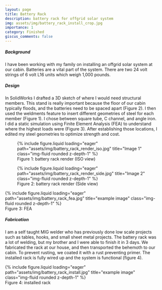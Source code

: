 ```yaml
---
layout: page
title: Battery Rack
description: battery rack for offgrid solar system
img: assets/img/battery_rack_install_crop.jpg
importance: 1
category: Finished
giscus_comments: false
---
```


<div class="row">
    <div class="col-12">
        <h5><strong>Background</strong></h5>
    </div>
</div>

I have been working with my family on installing an offgrid solar system at our cabin. Batteries are a vital part of the system.  There are two 24 volt strings of 6 volt L16 units which weigh 1,000 pounds. 

<div class="row">
    <div class="col-12">
        <h5><strong>Design</strong></h5>
    </div>
</div>

In SolidWorks I drafted a 3D sketch of where I would need structural members. This stand is really important because the floor of our cabin typically floods, and the batteries need to be spaced apart (Figure 2).  I then used the weldments feature to insert different geometries of steel for each member (Figure 1). I chose between square tube, C channel, and angle iron. I did a static simulation using Finite Element Analysis (FEA) to understand where the highest loads were (Figure 3).  After establishing those locations, I edited my steel geometries to optimize strength and cost. 

<div class="row justify-content-center">
    <div class="col-sm-6 text-center">
        <figure class="figure">
            {% include figure.liquid loading="eager" path="assets/img/battery_rack_render_iso.jpg" title="Image 1" class="img-fluid rounded z-depth-1" %}
            <div class="caption">Figure 1: battery rack render (ISO view)</div>
        </figure>
    </div>
    <div class="col-sm-6 text-center">
        <figure class="figure">
            {% include figure.liquid loading="eager" path="assets/img/battery_rack_render_side.jpg" title="Image 2" class="img-fluid rounded z-depth-1" %}
            <div class="caption">Figure 2: battery rack render (Side view)</div>
        </figure>
    </div>
</div>

<div class="row">
    <div class="col-sm mt-3 mt-md-0">
        {% include figure.liquid loading="eager" path="assets/img/battery_rack_fea.jpg" title="example image" class="img-fluid rounded z-depth-1" %}
    </div>
</div>
<div class="caption">
    Figure 3: FEA
</div>

<div class="row">
    <div class="col-12">
        <h5><strong>Fabrication</strong></h5>
    </div>
</div>

I am a self taught MIG welder who has previously done low scale projects such as tables, hooks, and small sheet metal projects. The battery rack was a lot of welding, but my brother and I were able to finish it in 3 days. We fabricated the rack at our house, and then transported the behemoth to our cabin. To prevent rusting, we coated it with a rust preventing primer. The installed rack is fully wired up and the system is functional (figure 4).

<div class="row">
    <div class="col-sm mt-3 mt-md-0">
        {% include figure.liquid loading="eager" path="assets/img/battery_rack_install.jpg" title="example image" class="img-fluid rounded z-depth-1" %}
    </div>
</div>
<div class="caption">
    Figure 4: installed rack
</div>
